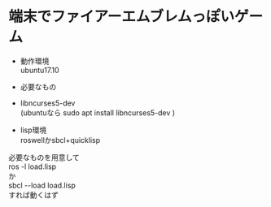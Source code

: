 # 端末でファイアーエムブレムっぽいゲーム

- 動作環境  
ubuntu17.10  

- 必要なもの  
 - libncurses5-dev  
(ubuntuなら sudo apt install libncurses5-dev  )  
 - lisp環境  
 roswellかsbcl+quicklisp  

  
 必要なものを用意して  
 ros -l load.lisp  
 か  
 sbcl --load load.lisp  
 すれば動くはず
